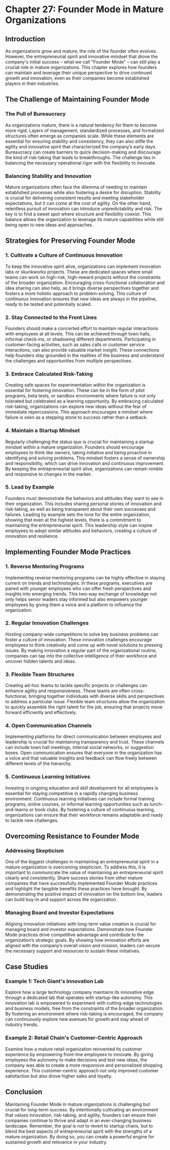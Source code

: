 # Chapter 27: Founder Mode in Mature Organizations

## Introduction

As organizations grow and mature, the role of the founder often evolves. However, the entrepreneurial spirit and innovative mindset that drove the company's initial success – what we call "Founder Mode" – can still play a crucial role in mature organizations. This chapter explores how founders can maintain and leverage their unique perspective to drive continued growth and innovation, even as their companies become established players in their industries.

## The Challenge of Maintaining Founder Mode

### The Pull of Bureaucracy

As organizations mature, there is a natural tendency for them to become more rigid. Layers of management, standardized processes, and formalized structures often emerge as companies scale. While these elements are essential for ensuring stability and consistency, they can also stifle the agility and innovative spirit that characterized the company’s early days. Bureaucracy can create barriers to quick decision-making and discourage the kind of risk-taking that leads to breakthroughs. The challenge lies in balancing the necessary operational rigor with the flexibility to innovate.

### Balancing Stability and Innovation

Mature organizations often face the dilemma of needing to maintain established processes while also fostering a desire for disruption. Stability is crucial for delivering consistent results and meeting stakeholder expectations, but it can come at the cost of agility. On the other hand, relentless pursuit of innovation can introduce unpredictability and risk. The key is to find a sweet spot where structure and flexibility coexist. This balance allows the organization to leverage its mature capabilities while still being open to new ideas and approaches.

## Strategies for Preserving Founder Mode

### 1. Cultivate a Culture of Continuous Innovation

To keep the innovative spirit alive, organizations can implement innovation labs or skunkworks projects. These are dedicated spaces where small teams can work on high-risk, high-reward projects without the constraints of the broader organization. Encouraging cross-functional collaboration and idea sharing can also help, as it brings diverse perspectives together and fosters a more holistic approach to problem-solving. This culture of continuous innovation ensures that new ideas are always in the pipeline, ready to be tested and potentially scaled.

### 2. Stay Connected to the Front Lines

Founders should make a concerted effort to maintain regular interactions with employees at all levels. This can be achieved through town halls, informal check-ins, or shadowing different departments. Participating in customer-facing activities, such as sales calls or customer service interactions, can also provide valuable market insight. These connections help founders stay grounded in the realities of the business and understand the challenges and opportunities from multiple perspectives.

### 3. Embrace Calculated Risk-Taking

Creating safe spaces for experimentation within the organization is essential for fostering innovation. These can be in the form of pilot programs, beta tests, or sandbox environments where failure is not only tolerated but celebrated as a learning opportunity. By embracing calculated risk-taking, organizations can explore new ideas without the fear of immediate repercussions. This approach encourages a mindset where failure is seen as a stepping stone to success rather than a setback.

### 4. Maintain a Startup Mindset

Regularly challenging the status quo is crucial for maintaining a startup mindset within a mature organization. Founders should encourage employees to think like owners, taking initiative and being proactive in identifying and solving problems. This mindset fosters a sense of ownership and responsibility, which can drive innovation and continuous improvement. By keeping the entrepreneurial spirit alive, organizations can remain nimble and responsive to changes in the market.

### 5. Lead by Example

Founders must demonstrate the behaviors and attitudes they want to see in their organization. This includes sharing personal stories of innovation and risk-taking, as well as being transparent about their own successes and failures. Leading by example sets the tone for the entire organization, showing that even at the highest levels, there is a commitment to maintaining the entrepreneurial spirit. This leadership style can inspire employees to adopt similar attitudes and behaviors, creating a culture of innovation and resilience.

## Implementing Founder Mode Practices

### 1. Reverse Mentoring Programs

Implementing reverse mentoring programs can be highly effective in staying current on trends and technologies. In these programs, executives are paired with younger employees who can offer fresh perspectives and insights into emerging trends. This two-way exchange of knowledge not only helps senior leaders stay informed but also empowers younger employees by giving them a voice and a platform to influence the organization.

### 2. Regular Innovation Challenges

Hosting company-wide competitions to solve key business problems can foster a culture of innovation. These innovation challenges encourage employees to think creatively and come up with novel solutions to pressing issues. By making innovation a regular part of the organizational routine, companies can tap into the collective intelligence of their workforce and uncover hidden talents and ideas.

### 3. Flexible Team Structures

Creating ad-hoc teams to tackle specific projects or challenges can enhance agility and responsiveness. These teams are often cross-functional, bringing together individuals with diverse skills and perspectives to address a particular issue. Flexible team structures allow the organization to quickly assemble the right talent for the job, ensuring that projects move forward efficiently and effectively.

### 4. Open Communication Channels

Implementing platforms for direct communication between employees and leadership is crucial for maintaining transparency and trust. These channels can include town hall meetings, internal social networks, or suggestion boxes. Open communication ensures that everyone in the organization has a voice and that valuable insights and feedback can flow freely between different levels of the hierarchy.

### 5. Continuous Learning Initiatives

Investing in ongoing education and skill development for all employees is essential for staying competitive in a rapidly changing business environment. Continuous learning initiatives can include formal training programs, online courses, or informal learning opportunities such as lunch-and-learns or book clubs. By fostering a culture of continuous learning, organizations can ensure that their workforce remains adaptable and ready to tackle new challenges.

## Overcoming Resistance to Founder Mode

### Addressing Skepticism

One of the biggest challenges in maintaining an entrepreneurial spirit in a mature organization is overcoming skepticism. To address this, it is important to communicate the value of maintaining an entrepreneurial spirit clearly and consistently. Share success stories from other mature companies that have successfully implemented Founder Mode practices and highlight the tangible benefits these practices have brought. By demonstrating the positive impact of innovation on the bottom line, leaders can build buy-in and support across the organization.

### Managing Board and Investor Expectations

Aligning innovation initiatives with long-term value creation is crucial for managing board and investor expectations. Demonstrate how Founder Mode practices drive competitive advantage and contribute to the organization’s strategic goals. By showing how innovation efforts are aligned with the company’s overall vision and mission, leaders can secure the necessary support and resources to sustain these initiatives.

## Case Studies

### Example 1: Tech Giant's Innovation Lab

Explore how a large technology company maintains its innovative edge through a dedicated lab that operates with startup-like autonomy. This innovation lab is empowered to experiment with cutting-edge technologies and business models, free from the constraints of the broader organization. By fostering an environment where risk-taking is encouraged, the company can continuously explore new avenues for growth and stay ahead of industry trends.

### Example 2: Retail Chain's Customer-Centric Approach

Examine how a mature retail organization reinvented its customer experience by empowering front-line employees to innovate. By giving employees the autonomy to make decisions and test new ideas, the company was able to create a more responsive and personalized shopping experience. This customer-centric approach not only improved customer satisfaction but also drove higher sales and loyalty.

## Conclusion

Maintaining Founder Mode in mature organizations is challenging but crucial for long-term success. By intentionally cultivating an environment that values innovation, risk-taking, and agility, founders can ensure their companies continue to thrive and adapt in an ever-changing business landscape. Remember, the goal is not to revert to startup chaos, but to blend the best aspects of entrepreneurial spirit with the strengths of a mature organization. By doing so, you can create a powerful engine for sustained growth and relevance in your industry.